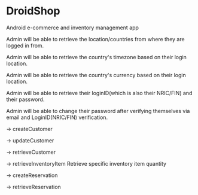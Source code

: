 DroidShop
=========
Android e-commerce and inventory management app

Admin will be able to retrieve the location/countries from where they are logged in from.

Admin will be able to retrieve the country's timezone based on their login location.

Admin will be able to retrieve the country's currency based on their login location.

Admin will be able to retrieve their loginID(which is also their NRIC/FIN) and their password.

Admin will be able to change their password after verifying themselves via email and LoginID(NRIC/FIN) verification.

-> createCustomer

-> updateCustomer

-> retrieveCustomer

-> retrieveInventoryItem
Retrieve specific inventory item quantity

-> createReservation

-> retrieveReservation
